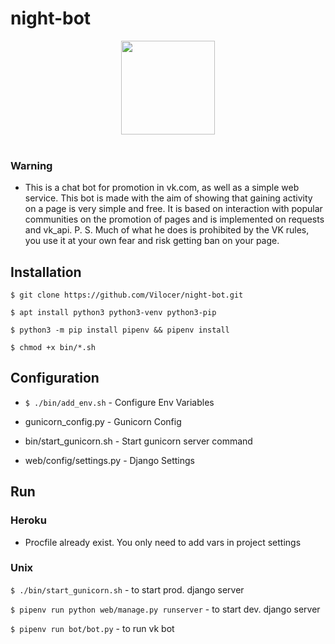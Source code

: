 # night-bot

<div align="center">
  <a href="https://github.com/Vilocer/night-bot-django-webapp">
    <img width="150" height="150" src="https://sun9-28.userapi.com/c851328/v851328430/12f4d2/z_Z837L-q-o.jpg">
  </a>
  <br>
  <br>
</div>

### Warning
- This is a chat bot for promotion in vk.com, as well as a simple web service. This bot is made with the aim of showing that gaining activity on a page is very simple and free. It is based on interaction with popular communities on the promotion of pages and is implemented on requests and vk_api. P. S. Much of what he does is prohibited by the VK rules, you use it at your own fear and risk getting ban on your page.

## Installation

`$ git clone https://github.com/Vilocer/night-bot.git`

`$ apt install python3 python3-venv python3-pip`

`$ python3 -m pip install pipenv && pipenv install`

`$ chmod +x bin/*.sh`

## Configuration

- `$ ./bin/add_env.sh` - Configure Env Variables

- gunicorn_config.py - Gunicorn Config

- bin/start_gunicorn.sh - Start gunicorn server command

- web/config/settings.py - Django Settings

## Run

### Heroku

- Procfile already exist. You only need to add vars in project settings

### Unix

`$ ./bin/start_gunicorn.sh` - to start prod. django server

`$ pipenv run python web/manage.py runserver` - to start dev. django server

`$ pipenv run bot/bot.py` - to run vk bot 
